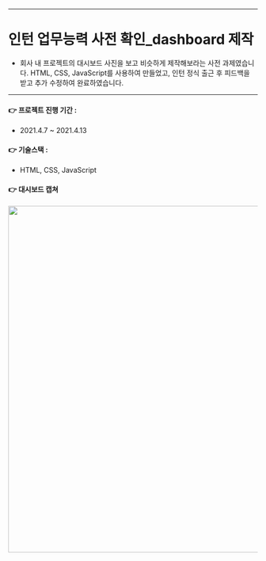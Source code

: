 ___
# 인턴 업무능력 사전 확인_dashboard 제작
- 회사 내 프로젝트의 대시보드 사진을 보고 비슷하게 제작해보라는 사전 과제였습니다. HTML, CSS, JavaScript를 사용하여 만들었고, 인턴 정식 출근 후 피드백을 받고 추가 수정하여 완료하였습니다.
___
#### 👉 프로젝트 진행 기간 :
- 2021.4.7 ~ 2021.4.13
#### 👉 기술스택 :
- HTML, CSS, JavaScript
#### 👉 대시보드 캡쳐
<img src="https://user-images.githubusercontent.com/60170616/122667996-e0df0300-d1f0-11eb-9ff1-1eb48e999f22.png" width="700px"/>
